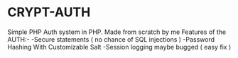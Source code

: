 # CRYPT-AUTH
Simple PHP Auth system in PHP. Made from scratch by me 
Features of the AUTH:-
-Secure statements ( no chance of SQL injections )
-Password Hashing With Customizable Salt
-Session logging maybe bugged ( easy fix )
